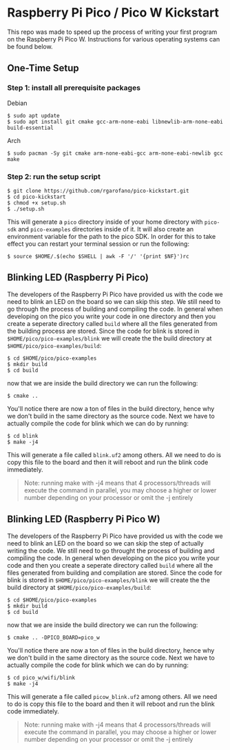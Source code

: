 # Raspberry Pi Pico / Pico W Kickstart
This repo was made to speed up the process of writing your first program on the Raspberry Pi Pico W. Instructions for various operating systems can be found below.

## One-Time Setup
### Step 1: install all prerequisite packages
Debian
```
$ sudo apt update
$ sudo apt install git cmake gcc-arm-none-eabi libnewlib-arm-none-eabi build-essential
```
Arch
```
$ sudo pacman -Sy git cmake arm-none-eabi-gcc arm-none-eabi-newlib gcc make
```
### Step 2: run the setup script
```
$ git clone https://github.com/rgarofano/pico-kickstart.git
$ cd pico-kickstart
$ chmod +x setup.sh
$ ./setup.sh
```
This will generate a `pico` directory inside of your home directory with `pico-sdk` and `pico-examples` directories inside of it. It will also create an environment variable for the path to the pico SDK. In order for this to take effect you can restart your terminal session or run the following:
```
$ source $HOME/.$(echo $SHELL | awk -F '/' '{print $NF}')rc
```

## Blinking LED (Raspberry Pi Pico)
The developers of the Raspberry Pi Pico have provided us with the code we need to blink an LED on the board so we can skip this step. We still need to go through the process of building and compiling the code. In general when developing on the pico you write your code in one directory and then you create a seperate directory called `build` where all the files generated from the building process are stored. Since the code for blink is stored in `$HOME/pico/pico-examples/blink` we will create the the build directory at `$HOME/pico/pico-examples/build`:
```
$ cd $HOME/pico/pico-examples
$ mkdir build
$ cd build
```
now that we are inside the build directory we can run the following:
```
$ cmake ..
```
You'll notice there are now a ton of files in the build directory, hence why we don't build in the same directory as the source code. Next we have to actually compile the code for blink which we can do by running:
```
$ cd blink
$ make -j4
```
This will generate a file called `blink.uf2` among others. All we need to do is copy this file to the board and then it will reboot and run the blink code immediately.
> Note: running make with -j4 means that 4 processors/threads will execute the command in parallel, you may choose a higher or lower number depending on your processor or omit the -j entirely

## Blinking LED (Raspberry Pi Pico W)
The developers of the Raspberry Pi Pico have provided us with the code we need to blink an LED on the board so we can skip the step of actually writing the code. We still need to go throught the process of building and compiling the code. In general when developing on the pico you write your code and then you create a seperate directory called `build` where all the files generated from building and compilation are stored. Since the code for blink is stored in `$HOME/pico/pico-examples/blink` we will create the the build directory at `$HOME/pico/pico-examples/build`:
```
$ cd $HOME/pico/pico-examples
$ mkdir build
$ cd build
```
now that we are inside the build directory we can run the following:
```
$ cmake .. -DPICO_BOARD=pico_w
```
You'll notice there are now a ton of files in the build directory, hence why we don't build in the same directory as the source code. Next we have to actually compile the code for blink which we can do by running:
```
$ cd pico_w/wifi/blink
$ make -j4
```
This will generate a file called `picow_blink.uf2` among others. All we need to do is copy this file to the board and then it will reboot and run the blink code immediately.
> Note: running make with -j4 means that 4 processors/threads will execute the command in parallel, you may choose a higher or lower number depending on your processor or omit the -j entirely
